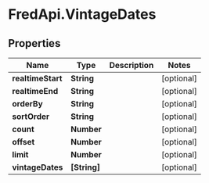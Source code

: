 # FredApi.VintageDates

## Properties

Name | Type | Description | Notes
------------ | ------------- | ------------- | -------------
**realtimeStart** | **String** |  | [optional] 
**realtimeEnd** | **String** |  | [optional] 
**orderBy** | **String** |  | [optional] 
**sortOrder** | **String** |  | [optional] 
**count** | **Number** |  | [optional] 
**offset** | **Number** |  | [optional] 
**limit** | **Number** |  | [optional] 
**vintageDates** | **[String]** |  | [optional] 


